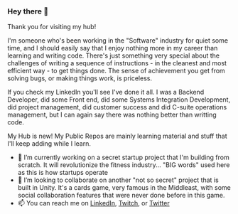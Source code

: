 ### Hey there 👋
Thank you for visiting my hub!

I'm someone who's been working in the "Software" industry for quiet some time, and I should easily say that I enjoy nothing more in my career than learning and writing code. There's just something very special about the challenges of writing a sequence of instructions - in the cleanest and most efficient way - to get things done. The sense of achievement you get from solving bugs, or making things work, is priceless.

If you check my LinkedIn you'll see I've done it all. I was a Backend Developer, did some Front end, did some Systems Integration Development, did project management, did customer success and did C-suite operations management, but I can again say there was nothing better than writting code.

My Hub is new! My Public Repos are mainly learning material and stuff that I'll keep adding while I learn.

- 🔭 I’m currently working on a secret startup project that I'm building from scratch. It will revolutionize the fitness industry... "BIG words" used here as this is how startups operate
- 👯 I’m looking to collaborate on another "not so secret" project that is built in Unity. It's a cards game, very famous in the Middleast, with some social collaboration features that were never done before in this game.
- 📫 You can reach me on [LinkedIn](https://www.linkedin.com/in/minashawky/), [Twitch](https://www.twitch.tv/gameranddad), or [Twitter](https://twitter.com/minashawky)


<!--
**minashawky/minashawky** is a ✨ _special_ ✨ repository because its `README.md` (this file) appears on your GitHub profile.

Here are some ideas to get you started:

- 🔭 I’m currently working on ...
- 🌱 I’m currently learning ...
- 👯 I’m looking to collaborate on ...
- 🤔 I’m looking for help with ...
- 💬 Ask me about ...
- 📫 How to reach me: ...
- 😄 Pronouns: ...
- ⚡ Fun fact: ...
-->
